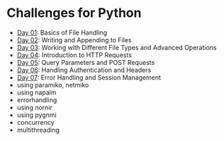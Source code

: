 # Challenges for Python

* [Day 01](/Topics/Programming/Python/Challenges/Day-01/readme.md): Basics of File Handling
* [Day 02](/Topics/Programming/Python/Challenges/Day-02/readme.md): Writing and Appending to Files
* [Day 03](/Topics/Programming/Python/Challenges/Day-03/readme.md): Working with Different File Types and Advanced Operations
* [Day 04](/Topics/Programming/Python/Challenges/Day-04/readme.md): Introduction to HTTP Requests
* [Day 05](/Topics/Programming/Python/Challenges/Day-05/readme.md): Query Parameters and POST Requests
* [Day 06](/Topics/Programming/Python/Challenges/Day-06/readme.md): Handling Authentication and Headers
* [Day 07](/Topics/Programming/Python/Challenges/Day-07/readme.md): Error Handling and Session Management
* using paramiko, netmiko
* using napalm
* errorhandling
* using nornir
* using pygnmi
* concurrency
* multithreading

